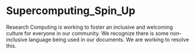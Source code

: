 # Supercomputing_Spin_Up

Research Computing is working to foster an inclusive and welcoming culture for everyone in our community. We recognize there is some non-inclusive language being used in our documents. We are working to resolve this.
